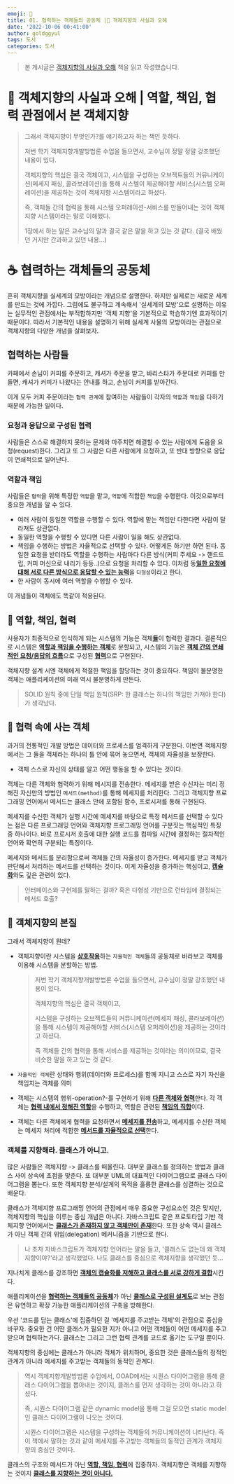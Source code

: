 ```yaml
---
emoji: 🐰
title: 01. 협력하는 객체들의 공동체 |📓 객체지향의 사실과 오해
date: '2022-10-06 00:41:00'
author: goldggyul
tags: 도서
categories: 도서
---
```


> 본 게시글은 [객체지향의 사실과 오해](http://www.yes24.com/Product/Goods/18249021) 책을 읽고 작성했습니다.

# 📓 객체지향의 사실과 오해 | 역할, 책임, 협력 관점에서 본 객체지향 

> 그래서 객체지향이 무엇인가?를 얘기하고자 하는 책인 듯하다.
>
> 저번 학기 객체지향개발방법론 수업을 들으면서, 교수님이 정말 정말 강조했던 내용이 있다.
>
> 객체지향의 핵심은 결국 객체이고, 시스템을 구성하는 오브젝트들의 커뮤니케이션(메세지 패싱, 콜라보레이션)을 통해 시스템이 제공해야할 서비스(시스템 오퍼레이션)을 제공하는 것이 객체지향 시스템이라고 하셨다.
>
> 즉, 객체들 간의 협력을 통해 시스템 오퍼레이션-서비스를 만들어내는 것이 객체지향 시스템이라는 말로 이해했다.
>
> 1장에서 하는 말은 교수님의 말과 결국 같은 말을 하고 있는 것 같다. (결국 배웠던 거지만 간과하고 있던 내용...)

# ☕️ 협력하는 객체들의 공동체

흔히 객체지향을 실세계의 모방이라는 개념으로 설명한다. 하지만 실제로는 새로운 세계를 만드는 것에 가깝다. 그럼에도 불구하고 계속해서 '실세계의 모방'으로 설명하는 이유는 실무적인 관점에서는 부적합하지만 '객체 지향'을 기본적으로 학습하기엔 효과적이기 때문이다. 따라서 기본적인 내용을 설명하기 위해 실세계 사물의 모방이라는 관점으로 객체지향의 다양한 개념을 살펴보자.

## 협력하는 사람들

카페에서 손님이 커피를 주문하고, 캐셔가 주문을 받고, 바리스타가 주문대로 커피를 만들면, 캐셔가 커피가 나왔다는 안내를 하고, 손님이 커피를 받아간다.

이게 모두 커피 주문이라는 `협력 관계`에 참여하는 사람들이 각자의 `역할`과 `책임`을 다하기 때문에 가능한 일이다.

### 요청과 응답으로 구성된 협력

사람들은 스스로 해결하지 못하는 문제와 마주치면 해결할 수 있는 사람에게 도움을 요청(request)한다. 그리고 또 그 사람은 다른 사람에게 요청하고, 또 반대 방향으로 응답이 연쇄적으로 일어난다.

### 역할과 책임

사람들은 `협력`을 위해 특정한 `역할`을 맡고, `역할`에 적합한 `책임`을 수행한다. 이것으로부터 중요한 개념을 알 수 있다.

- 여러 사람이 동일한 역할을 수행할 수 있다. 역할에 맡는 책임만 다한다면 사람이 달라져도 상관없다.
- 동일한 역할을 수행할 수 있다면 다른 사람이 일을 해도 상관없다.
- 책임을 수행하는 방법은 자율적으로 선택할 수 있다. 어떻게든 하기만 하면 된다. 동일한 요청을 받더라도 역할을 수행하는 사람마다 다른 방식(커피 주세요 -> 핸드드립, 커피 머신으로 내리기 등등..)으로 요청을 처리할 수 있다. 이처럼 동<u>**일한 요청에 대해 서로 다른 방식으로 응답할 수 있는 능력**</u>을 `다형성`이라고 한다. 
- 한 사람이 동시에 여러 역할을 수행할 수 있다.

이 개념들이 객체에도 똑같이 적용된다.

## 👥 역할, 책임, 협력

사용자가 최종적으로 인식하게 되는 시스템의 기능은 객체<u>**들**</u>이 협력한 결과다. 결론적으로 시스템은 <u>**역할과 책임을 수행하는 객체**</u>로 분할되고, 시스템의 기능은 <u>**객체 간의 연쇄적인 요청/응답의 흐름**</u>으로 구성된 <u>**협력**</u>으로 구현된다.

객체지향 설계 시엔 객체에게 적절한 책임을 할당하는 것이 중요하다. 책임이 불분명한 객체는 애플리케이션의 미래 역시 불분명하게 만든다.

> SOLID 원칙 중에 단일 책임 원칙(SRP: 한 클래스는 하나의 책임만 가져야 한다)가 생각났다.

## 👤 협력 속에 사는 객체

과거의 전통적인 개발 방법은 데이터와 프로세스를 엄격하게 구분한다. 이반면 객체지향에서는 그 둘을 객체라는 하나의 틀 안에 묶어 놓으면서, 객체의 자율성을 보장한다.

- 객체 스스로 자신의 상태를 알고 어떤 행동을 할 수 있다는 것이다.

객체는 다른 객체와 협력하기 위해 메시지를 전송한다. 메세지를 받은 수신자는 미리 정해진 자신만의 방법인 `메서드(method)`를 통해 메세지를 처리한다. 그리고 객체지향 프로그래밍 언어에서 메서드는 클래스 안에 포함된 함수, 프로시저를 통해 구현된다.

메세지를 수신한 객체가 실행 시간에 메세지를 바탕으로 특정 메서드를 선택할 수 있다는 점은 다른 프로그래밍 언어와 객체지향 프로그래밍 언어를 구분짓는 핵심적인 특징 중 하나이다. 바로 프로시저 호출에 대한 실행 코드를 컴파일 시간에 결정하는 절차적인 언어와 확연히 구분되는 특징이다.

메세지와 메서드를 분리함으로써 객체들 간의 자율성이 증가한다. 메세지를 받고 객체가 판단해서 처리하는 메서드를 선택하는 것이다. 이게 자율성을 증가하는 핵심이고, <u>**캡슐화**</u>와도 깊은 관련이 있다.

> 인터페이스와 구현체를 말하는 걸까? 혹은 다형성 기반으로 런타임에 결정되는 메서드 호출?

## 🎥 객체지향의 본질

그래서 객체지향이 뭔데?

- 객체지향이란 시스템을 <u>**상호작용**</u>하는 `자율적인 객체`들의 공동체로 바라보고 객체를 이용해 시스템을 분할하는 방법.

  > 저번 학기 객체지향개발방법론 수업을 들으면서, 교수님이 정말 강조했던 내용이 있다.
  >
  > 객체지향의 핵심은 결국 객체이고,
  >
  > 시스템을 구성하는 오브젝트들의 커뮤니케이션(메세지 패싱, 콜라보레이션)을 통해 시스템이 제공해야할 서비스(시스템 오퍼레이션)을 제공하는 것이라고 하셨다.
  >
  > 즉 객체들 간의 협력을 통해 서비스를 제공하는 것이라는 의미이므로, 결국 비슷한 말을 하고 있는 것 같다.

- `자율적인 객체`란 상태와 행위(데이터와 프로세스)를 함께 지니고 스스로 자기 자신을 책임지는 객체를 의미
- 객체는 시스템의 행위-operation?-를 구현하기 위해 <u>**다른 객체와 협력**</u>한다. 각 객체는 <u>**협력 내에서 정해진 역할**</u>을 수행하고, 역할은 관련된 <u>**책임의 직합**</u>이다.
- 객체는 다른 객체에게 협력을 요청하면서 <u>**메세지를 전송**</u>하고, 메세지를 수신한 객체는 메세지 처리에 적합한 <u>**메서드를 자율적으로 선택**</u>한다.

### 객체를 지향해라. 클래스가 아니고.

많은 사람들은 객체지향 -> 클래스를 떠올린다. 대부분 클래스를 정의하는 방법과 클래스 사이 상속에 초점을 맞춘다. 또 대부분 UML의 대표적인 다이어그램으로 클래스 다이어그램을 뽑는다. 또한 객체지향 분석/설계의 목적을 훌륭한 클래스를 십결하는 것으로 배운다.

클래스가 객체지향 프로그래밍 언어의 관점에서 매우 중요한 구성요소인 것은 맞지만, 객체지향의 핵심을 이루는 중심 개념은 아니다. 자바스크립트 같은 프로토타입 기반 객체지향 언어에서는 <u>**클래스가 존재하지 않고 객체만이 존재**</u>한다. 또한 상속 역시 클래스가 아닌 객체 간의 위임(delegation) 메커니즘을 기반으로 한다.

> 나 조차 자바스크립트가 객체지향 언어라는 말을 들고, '클래스도 없는데 왜 객체지향이야?'라고 생각했었다. 나도 클래스를 중심으로 객체지향을 생각했던 듯...

지나치게 클래스를 강조하면 <u>**객체의 캡슐화를 저해하고 클래스를 서로 강하게 결합**</u>시킨다.

애플리케이션을 <u>**협력하는 객체들의 공동체**</u>가 아닌 <u>**클래스로 구성된 설계도**</u>로 보는 관점은 유연하고 확장 가능한 애플리케이션의 구축을 방해한다.

우선 '코드를 담는 클래스'에 집중하던 걸 '메세지를 주고받는 객체'의 관점으로 중심을 바꾸자. 중요한 건 어떤 클래스가 필요한 지가 아니고 어떤 객체들이 어떤 메세지를 주고받으며 협력하는가다. 클래스는 그리고 그런 협력 관계를 코드로 옮기는 도구일 뿐이다.

객체지향의 중심에는 클래스가 아니라 객체가 위치하며, 중요한 것은 클래스들의 정적인 관계가 아니라 메세지를 주고받는 객체들의 동적인 관계다.

> 역시 객체지향개발방법론 수업에서, OOAD에서는 시퀀스 다이어그램을 통해 클래스 다이어그램을 뽑아내는 것이지, 클래스를 먼저 생각하는 것이 아니라고 하셨다.
>
> 즉, 시퀀스 다이어그램 같은 dynamic model을 통해 그걸 모으면 static model인 클래스 다이어그램이 나오는 것이다.
>
> 시퀀스 다이어그램은 시스템을 구성하는 객체들의 커뮤니케이션이 나타난다. 즉 이 책에서 말하는 것과 같이 메세지를 주고받는 객체들의 동적인 관계가 객체지향의 중심인 것이다.

클래스의 구조와 메서드가 아닌 <u>**역할, 책임, 협력**</u>에 집중하자. 객체지향은 객체를 지향하는 것이지 <u>**클래스를 지향하는 것이 아니다.**</u>































```toc
```